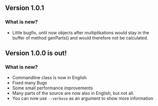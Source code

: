 ## Version 1.0.1
### What is new?

 - Little bugfix, until now objects after multiplikations would stay in the buffer of method genParts() and would therefore not be calculated.

## Version 1.0.0 is out!
### What is new?
 - Commandline class is now in English 
 - Fixed many Bugs
 - Some small performance improvements
 - Many parts of the source are now also in English, but not all.
 - You can now use `--verbose` as an argument to show more information
